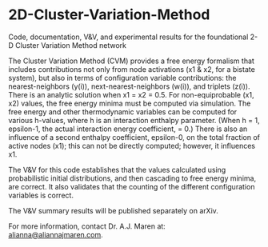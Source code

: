 # 2D-Cluster-Variation-Method
Code, documentation, V&amp;V, and experimental results for the foundational 2-D Cluster Variation Method network

The Cluster Variation Method (CVM) provides a free energy formalism that includes contributions not only from node activations (x1 & x2, for a bistate system), but also in terms of configuration variable contributions: the nearest-neighbors (y(i)), next-nearest-neighbors (w(i)), and triplets (z(i)). There is an analytic solution when x1 = x2 = 0.5. For non-equiprobable (x1, x2) values, the free energy minima must be computed via simulation. The free energy and other thermodynamic variables can be computed for various h-values, where h is an interaction enthalpy parameter. (When h = 1, epsilon-1, the actual interaction energy coefficient, = 0.) There is also an influence of a second enthalpy coefficient, epsilon-0, on the total fraction of active nodes (x1); this can not be directly computed; however, it influences x1. 

The V&V for this code establishes that the values calculated using probabilistic initial distributions, and then cascading to free energy minima, are correct. It also validates that the counting of the different configuration variables is correct. 

The V&V summary results will be published separately on arXiv. 

For more information, contact Dr. A.J. Maren at: alianna@aliannajmaren.com.

